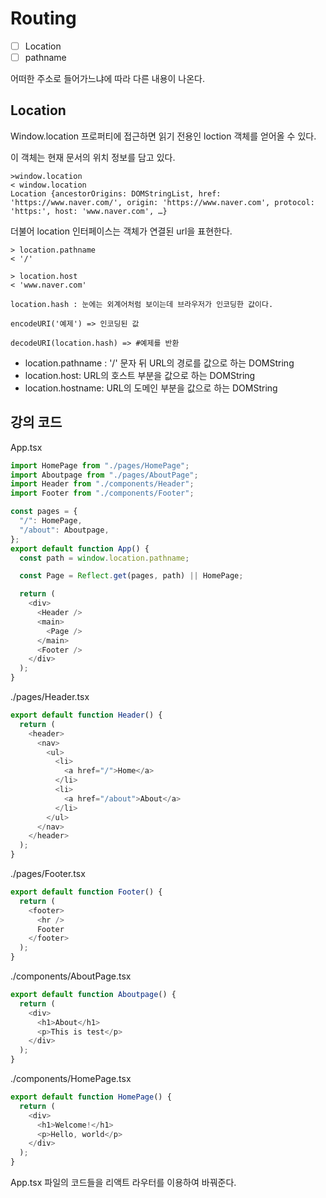 # Routing

- [ ] Location
- [ ] pathname

어떠한 주소로 들어가느냐에 따라 다른 내용이 나온다.

## Location

Window.location 프로퍼티에 접근하면 읽기 전용인 loction 객체를 얻어올 수 있다.

이 객체는 현재 문서의 위치 정보를 담고 있다.

```text
>window.location
< window.location
Location {ancestorOrigins: DOMStringList, href: 'https://www.naver.com/', origin: 'https://www.naver.com', protocol: 'https:', host: 'www.naver.com', …}
```

더불어 location 인터페이스는 객체가 연결된 url을 표현한다.

```text
> location.pathname
< '/'

> location.host
< 'www.naver.com'

location.hash : 눈에는 외계어처럼 보이는데 브라우저가 인코딩한 값이다.

encodeURI('예제') => 인코딩된 값

decodeURI(location.hash) => #예제를 반환
```

- location.pathname : '/' 문자 뒤 URL의 경로를 값으로 하는 DOMString
- location.host: URL의 호스트 부분을 값으로 하는 DOMString
- location.hostname: URL의 도메인 부분을 값으로 하는 DOMString

## 강의 코드

App.tsx

```javascript
import HomePage from "./pages/HomePage";
import Aboutpage from "./pages/AboutPage";
import Header from "./components/Header";
import Footer from "./components/Footer";

const pages = {
  "/": HomePage,
  "/about": Aboutpage,
};
export default function App() {
  const path = window.location.pathname;

  const Page = Reflect.get(pages, path) || HomePage;

  return (
    <div>
      <Header />
      <main>
        <Page />
      </main>
      <Footer />
    </div>
  );
}
```

./pages/Header.tsx

```javascript
export default function Header() {
  return (
    <header>
      <nav>
        <ul>
          <li>
            <a href="/">Home</a>
          </li>
          <li>
            <a href="/about">About</a>
          </li>
        </ul>
      </nav>
    </header>
  );
}
```

./pages/Footer.tsx

```javascript
export default function Footer() {
  return (
    <footer>
      <hr />
      Footer
    </footer>
  );
}
```

./components/AboutPage.tsx

```javascript
export default function Aboutpage() {
  return (
    <div>
      <h1>About</h1>
      <p>This is test</p>
    </div>
  );
}
```

./components/HomePage.tsx

```javascript
export default function HomePage() {
  return (
    <div>
      <h1>Welcome!</h1>
      <p>Hello, world</p>
    </div>
  );
}
```

App.tsx 파일의 코드들을 리액트 라우터를 이용하여 바꿔준다.
